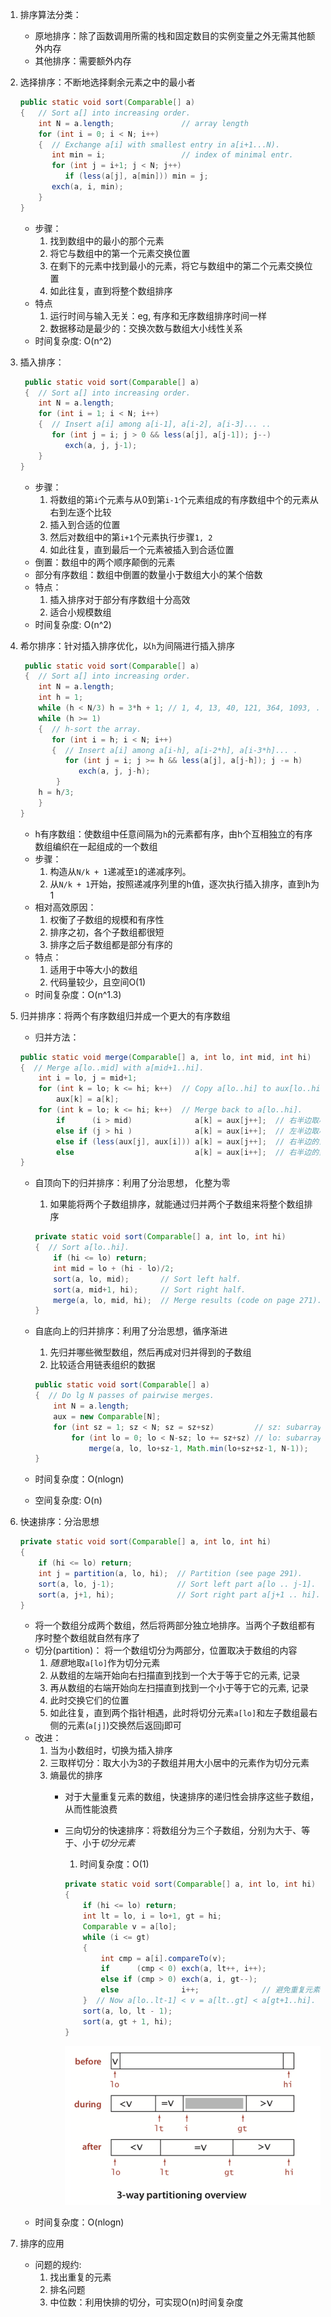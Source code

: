 1. 排序算法分类：
    - 原地排序：除了函数调用所需的栈和固定数目的实例变量之外无需其他额外内存
    - 其他排序：需要额外内存
2. 选择排序：不断地选择剩余元素之中的最小者

    ```java
    public static void sort(Comparable[] a)
    {   // Sort a[] into increasing order.
        int N = a.length;               // array length
        for (int i = 0; i < N; i++)
        {  // Exchange a[i] with smallest entry in a[i+1...N).
           int min = i;                 // index of minimal entr.
           for (int j = i+1; j < N; j++)
              if (less(a[j], a[min])) min = j;
           exch(a, i, min);
        }
    }
    ```

    - 步骤：
        1. 找到数组中的最小的那个元素
        2. 将它与数组中的第一个元素交换位置
        3. 在剩下的元素中找到最小的元素，将它与数组中的第二个元素交换位置
        4. 如此往复，直到将整个数组排序
    - 特点
        1. 运行时间与输入无关：eg, 有序和无序数组排序时间一样
        2. 数据移动是最少的：交换次数与数组大小线性关系
    - 时间复杂度: O(n^2)
3. 插入排序：

    ```java
     public static void sort(Comparable[] a)
     {  // Sort a[] into increasing order.
        int N = a.length;
        for (int i = 1; i < N; i++)
        {  // Insert a[i] among a[i-1], a[i-2], a[i-3]... ..
           for (int j = i; j > 0 && less(a[j], a[j-1]); j--)
              exch(a, j, j-1);
        }
    }
    ```

    - 步骤：
        1. 将数组的第`i`个元素与从0到第`i-1`个元素组成的有序数组中个的元素从右到左逐个比较
        2. 插入到合适的位置
        3. 然后对数组中的第`i+1`个元素执行步骤`1, 2`
        4. 如此往复，直到最后一个元素被插入到合适位置
    - 倒置：数组中的两个顺序颠倒的元素
    - 部分有序数组：数组中倒置的数量小于数组大小的某个倍数
    - 特点：
        1. 插入排序对于部分有序数组十分高效
        2. 适合小规模数组
    - 时间复杂度: O(n^2)
4. 希尔排序：针对插入排序优化，以`h`为间隔进行插入排序

    ```java
     public static void sort(Comparable[] a)
     {  // Sort a[] into increasing order.
        int N = a.length;
        int h = 1;
        while (h < N/3) h = 3*h + 1; // 1, 4, 13, 40, 121, 364, 1093, ...
        while (h >= 1)
        {  // h-sort the array.
           for (int i = h; i < N; i++)
           {  // Insert a[i] among a[i-h], a[i-2*h], a[i-3*h]... .
              for (int j = i; j >= h && less(a[j], a[j-h]); j -= h)
                 exch(a, j, j-h);
            }
        h = h/3;
        }
    }
    ```

    - h有序数组：使数组中任意间隔为`h`的元素都有序，由h个互相独立的有序数组编织在一起组成的一个数组
    - 步骤：
        1. 构造从`N/k + 1`递减至`1`的递减序列。
        2. 从`N/k + 1`开始，按照递减序列里的h值，逐次执行插入排序，直到h为1
    - 相对高效原因：
        1. 权衡了子数组的规模和有序性
        2. 排序之初，各个子数组都很短
        3. 排序之后子数组都是部分有序的
    - 特点：
        1. 适用于中等大小的数组
        2. 代码量较少，且空间O(1)
    - 时间复杂度：O(n^1.3)
5. 归并排序：将两个有序数组归并成一个更大的有序数组
    - 归并方法：

    ```java
    public static void merge(Comparable[] a, int lo, int mid, int hi)
    {  // Merge a[lo..mid] with a[mid+1..hi].
        int i = lo, j = mid+1;
        for (int k = lo; k <= hi; k++)  // Copy a[lo..hi] to aux[lo..hi]. aux是辅助数组
            aux[k] = a[k];
        for (int k = lo; k <= hi; k++)  // Merge back to a[lo..hi].
            if      (i > mid)              a[k] = aux[j++];  // 右半边取尽
            else if (j > hi )              a[k] = aux[i++];  // 左半边取尽
            else if (less(aux[j], aux[i])) a[k] = aux[j++];  // 右半边的当前元素小于左半边的当前元素
            else                           a[k] = aux[i++];  // 右半边的当前元素大于左半边的当前元素
    }
    ```

    - 自顶向下的归并排序：利用了分治思想， 化整为零
        1. 如果能将两个子数组排序，就能通过归并两个子数组来将整个数组排序

        ```java
        private static void sort(Comparable[] a, int lo, int hi)
        {  // Sort a[lo..hi].
            if (hi <= lo) return;
            int mid = lo + (hi - lo)/2;
            sort(a, lo, mid);       // Sort left half.
            sort(a, mid+1, hi);     // Sort right half.
            merge(a, lo, mid, hi);  // Merge results (code on page 271).
        }
        ```

    - 自底向上的归并排序：利用了分治思想，循序渐进
        1. 先归并哪些微型数组，然后再成对归并得到的子数组
        2. 比较适合用链表组织的数据

        ```java
        public static void sort(Comparable[] a)
        {  // Do lg N passes of pairwise merges.
            int N = a.length;
            aux = new Comparable[N];
            for (int sz = 1; sz < N; sz = sz+sz)         // sz: subarray size
                for (int lo = 0; lo < N-sz; lo += sz+sz) // lo: subarray index
                    merge(a, lo, lo+sz-1, Math.min(lo+sz+sz-1, N-1));
        }

        ```

    - 时间复杂度：O(nlogn)
    - 空间复杂度: O(n)
6. 快速排序：分治思想

    ```java
    private static void sort(Comparable[] a, int lo, int hi)
    {
        if (hi <= lo) return;
        int j = partition(a, lo, hi);  // Partition (see page 291).
        sort(a, lo, j-1);              // Sort left part a[lo .. j-1].
        sort(a, j+1, hi);              // Sort right part a[j+1 .. hi].
    }
    ```

    - 将一个数组分成两个数组，然后将两部分独立地排序。当两个子数组都有序时整个数组就自然有序了
    - 切分(partition)： 将一个数组切分为两部分，位置取决于数组的内容
        1. *随意*地取`a[lo]`作为切分元素
        2. 从数组的左端开始向右扫描直到找到一个大于等于它的元素, 记录
        3. 再从数组的右端开始向左扫描直到找到一个小于等于它的元素, 记录
        4. 此时交换它们的位置
        5. 如此往复，直到两个指针相遇，此时将切分元素`a[lo]`和左子数组最右侧的元素(`a[j]`)交换然后返回j即可
    - 改进：
        1. 当为小数组时，切换为插入排序
        2. 三取样切分：取大小为3的子数组并用大小居中的元素作为切分元素
        3. 熵最优的排序
            - 对于大量重复元素的数组，快速排序的递归性会排序这些子数组，从而性能浪费
            - 三向切分的快速排序：将数组分为三个子数组，分别为大于、等于、小于*切分元素*
                1. 时间复杂度：O(1)

                ```java
                private static void sort(Comparable[] a, int lo, int hi)
                {
                    if (hi <= lo) return;
                    int lt = lo, i = lo+1, gt = hi;
                    Comparable v = a[lo];
                    while (i <= gt)
                    {
                        int cmp = a[i].compareTo(v);
                        if      (cmp < 0) exch(a, lt++, i++);
                        else if (cmp > 0) exch(a, i, gt--);
                        else              i++;              // 避免重复元素
                    }  // Now a[lo..lt-1] < v = a[lt..gt] < a[gt+1..hi].
                    sort(a, lo, lt - 1);
                    sort(a, gt + 1, hi);
                }
                ```

                ![xx](https://github.com/erenming/LearnAlgs4/raw/master/notes/images/WX20190314-215604@2x.png)
    - 时间复杂度：O(nlogn)
7. 排序的应用
    - 问题的规约:
        1. 找出重复的元素
        2. 排名问题
        3. 中位数：利用快排的切分，可实现O(n)时间复杂度